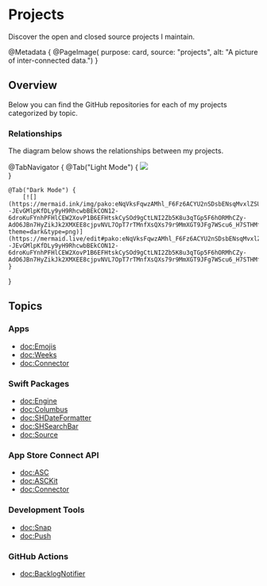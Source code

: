 # Projects

Discover the open and closed source projects I maintain.

@Metadata {
    @PageImage(
               purpose: card, 
               source: "projects", 
               alt: "A picture of inter-connected data.")
}

## Overview

Below you can find the GitHub repositories for each of my projects categorized by topic.

### Relationships

The diagram below shows the relationships between my projects.

@TabNavigator {
    @Tab("Light Mode") {
        [![](https://mermaid.ink/img/pako:eNqVksFqwzAMhl_F6Fz6ACYU2nSDsbENsqMvxlZSU0cKjk0ppe--JEvGMlpKfDLy9yH9RhcwbBEkCON12-6droKuFYnhPFHlCEW2XovP1B6EFHtskCySOd9gCtLNI2Zb5K8u3qTGp5F6hORMhCZy-AdO6JBn7HyZikJk2XMXEE8cjpvNVL7OpT7rTMnfXsQXs79r9MmXGT9JFg7WScu6_H7STHMfxV1jp83Rc_XO0ZUO597WRMf0R4UV1Bhq7Wy3QQOqIB6wRgWyu1osdfJRgaIe1SlycSYDMoaEK0iN1RHHlQNZat_i9RsiNb8Y?theme=light&type=png)](https://mermaid.live/edit#pako:eNqVksFqwzAMhl_F6Fz6ACYU2nSDsbENsqMvxlZSU0cKjk0ppe--JEvGMlpKfDLy9yH9RhcwbBEkCON12-6droKuFYnhPFHlCEW2XovP1B6EFHtskCySOd9gCtLNI2Zb5K8u3qTGp5F6hORMhCZy-AdO6JBn7HyZikJk2XMXEE8cjpvNVL7OpT7rTMnfXsQXs79r9MmXGT9JFg7WScu6_H7STHMfxV1jp83Rc_XO0ZUO597WRMf0R4UV1Bhq7Wy3QQOqIB6wRgWyu1osdfJRgaIe1SlycSYDMoaEK0iN1RHHlQNZat_i9RsiNb8Y)       
    }
    
    @Tab("Dark Mode") {
        [![](https://mermaid.ink/img/pako:eNqVksFqwzAMhl_F6Fz6ACYU2nSDsbENsqMvxlZSU0cKjk0ppe--JEvGMlpKfDLy9yH9RhcwbBEkCON12-6droKuFYnhPFHlCEW2XovP1B6EFHtskCySOd9gCtLNI2Zb5K8u3qTGp5F6hORMhCZy-AdO6JBn7HyZikJk2XMXEE8cjpvNVL7OpT7rTMnfXsQXs79r9MmXGT9JFg7WScu6_H7STHMfxV1jp83Rc_XO0ZUO597WRMf0R4UV1Bhq7Wy3QQOqIB6wRgWyu1osdfJRgaIe1SlycSYDMoaEK0iN1RHHlQNZat_i9RsiNb8Y?theme=dark&type=png)](https://mermaid.live/edit#pako:eNqVksFqwzAMhl_F6Fz6ACYU2nSDsbENsqMvxlZSU0cKjk0ppe--JEvGMlpKfDLy9yH9RhcwbBEkCON12-6droKuFYnhPFHlCEW2XovP1B6EFHtskCySOd9gCtLNI2Zb5K8u3qTGp5F6hORMhCZy-AdO6JBn7HyZikJk2XMXEE8cjpvNVL7OpT7rTMnfXsQXs79r9MmXGT9JFg7WScu6_H7STHMfxV1jp83Rc_XO0ZUO597WRMf0R4UV1Bhq7Wy3QQOqIB6wRgWyu1osdfJRgaIe1SlycSYDMoaEK0iN1RHHlQNZat_i9RsiNb8Y)
    }   
}

## Topics

### Apps

- <doc:Emojis>
- <doc:Weeks>
- <doc:Connector>

### Swift Packages

- <doc:Engine>
- <doc:Columbus>
- <doc:SHDateFormatter>
- <doc:SHSearchBar>
- <doc:Source>

### App Store Connect API

- <doc:ASC>
- <doc:ASCKit>
- <doc:Connector>

### Development Tools

- <doc:Snap>
- <doc:Push>

### GitHub Actions

- <doc:BacklogNotifier>
